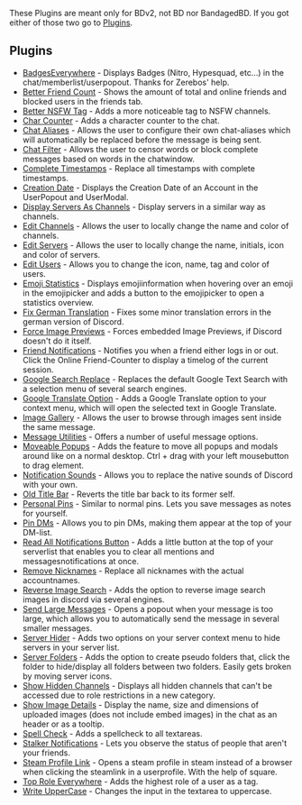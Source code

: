 These Plugins are meant only for BDv2, not BD nor BandagedBD. If you got either of those two go to [Plugins](https://github.com/mwittrien/BetterDiscordAddons/tree/master/Plugins/).

## Plugins
 - [BadgesEverywhere](https://github.com/mwittrien/BetterDiscordAddons/tree/master/PluginsV2/BadgesEverywhere) - Displays Badges (Nitro, Hypesquad, etc...) in the chat/memberlist/userpopout. Thanks for Zerebos' help.
 - [Better Friend Count](https://github.com/mwittrien/BetterDiscordAddons/tree/master/PluginsV2/BetterFriendCount) - Shows the amount of total and online friends and blocked users in the friends tab.
 - [Better NSFW Tag](https://github.com/mwittrien/BetterDiscordAddons/tree/master/PluginsV2/BetterNsfwTag) - Adds a more noticeable tag to NSFW channels.
 - [Char Counter](https://github.com/mwittrien/BetterDiscordAddons/tree/master/PluginsV2/CharCounter) - Adds a character counter to the chat.
 - [Chat Aliases](https://github.com/mwittrien/BetterDiscordAddons/tree/master/PluginsV2/ChatAliases) - Allows the user to configure their own chat-aliases which will automatically be replaced before the message is being sent.
 - [Chat Filter](https://github.com/mwittrien/BetterDiscordAddons/tree/master/PluginsV2/ChatFilter) - Allows the user to censor words or block complete messages based on words in the chatwindow.
 - [Complete Timestamps](https://github.com/mwittrien/BetterDiscordAddons/tree/master/PluginsV2/CompleteTimestamps) - Replace all timestamps with complete timestamps.
 - [Creation Date](https://github.com/mwittrien/BetterDiscordAddons/tree/master/PluginsV2/CreationDate) - Displays the Creation Date of an Account in the UserPopout and UserModal.
 - [Display Servers As Channels](https://github.com/mwittrien/BetterDiscordAddons/tree/master/PluginsV2/DisplayServersAsChannels) - Display servers in a similar way as channels.
 - [Edit Channels](https://github.com/mwittrien/BetterDiscordAddons/tree/master/PluginsV2/EditChannels) - Allows the user to locally change the name and color of channels.
 - [Edit Servers](https://github.com/mwittrien/BetterDiscordAddons/tree/master/PluginsV2/EditServers) - Allows the user to locally change the name, initials, icon and color of servers.
 - [Edit Users](https://github.com/mwittrien/BetterDiscordAddons/tree/master/PluginsV2/EditUsers) - Allows you to change the icon, name, tag and color of users.
 - [Emoji Statistics](https://github.com/mwittrien/BetterDiscordAddons/tree/master/PluginsV2/EmojiStatistics) - Displays emojiinformation when hovering over an emoji in the emojipicker and adds a button to the emojipicker to open a statistics overview.
 - [Fix German Translation](https://github.com/mwittrien/BetterDiscordAddons/tree/master/PluginsV2/FixGermanTranslation) - Fixes some minor translation errors in the german version of Discord.
 - [Force Image Previews](https://github.com/mwittrien/BetterDiscordAddons/tree/master/PluginsV2/ForceImagePreviews) - Forces embedded Image Previews, if Discord doesn't do it itself.
 - [Friend Notifications](https://github.com/mwittrien/BetterDiscordAddons/tree/master/PluginsV2/FriendNotifications) - Notifies you when a friend either logs in or out. Click the Online Friend-Counter to display a timelog of the current session.
 - [Google Search Replace](https://github.com/mwittrien/BetterDiscordAddons/tree/master/PluginsV2/GoogleSearchReplace) - Replaces the default Google Text Search with a selection menu of several search engines.
 - [Google Translate Option](https://github.com/mwittrien/BetterDiscordAddons/tree/master/PluginsV2/GoogleTranslateOption) - Adds a Google Translate option to your context menu, which will open the selected text in Google Translate.
 - [Image Gallery](https://github.com/mwittrien/BetterDiscordAddons/tree/master/PluginsV2/ImageGallery) - Allows the user to browse through images sent inside the same message.
 - [Message Utilities](https://github.com/mwittrien/BetterDiscordAddons/tree/master/PluginsV2/MessageUtilities) - Offers a number of useful message options.
 - [Moveable Popups](https://github.com/mwittrien/BetterDiscordAddons/tree/master/PluginsV2/MoveablePopups) - Adds the feature to move all popups and modals around like on a normal desktop. Ctrl + drag with your left mousebutton to drag element.
 - [Notification Sounds](https://github.com/mwittrien/BetterDiscordAddons/tree/master/PluginsV2/NotificationSounds) - Allows you to replace the native sounds of Discord with your own.
 - [Old Title Bar](https://github.com/mwittrien/BetterDiscordAddons/tree/master/PluginsV2/OldTitleBar) - Reverts the title bar back to its former self.
 - [Personal Pins](https://github.com/mwittrien/BetterDiscordAddons/tree/master/PluginsV2/PersonalPins) - Similar to normal pins. Lets you save messages as notes for yourself.
 - [Pin DMs](https://github.com/mwittrien/BetterDiscordAddons/tree/master/PluginsV2/PinDMs) - Allows you to pin DMs, making them appear at the top of your DM-list.
 - [Read All Notifications Button](https://github.com/mwittrien/BetterDiscordAddons/tree/master/PluginsV2/ReadAllNotificationsButton) - Adds a little button at the top of your serverlist that enables you to clear all mentions and messagesnotifications at once.
 - [Remove Nicknames](https://github.com/mwittrien/BetterDiscordAddons/tree/master/PluginsV2/RemoveNicknames) - Replace all nicknames with the actual accountnames.
 - [Reverse Image Search](https://github.com/mwittrien/BetterDiscordAddons/tree/master/PluginsV2/ReverseImageSearch) - Adds the option to reverse image search images in discord via several engines.
 - [Send Large Messages](https://github.com/mwittrien/BetterDiscordAddons/tree/master/PluginsV2/SendLargeMessages) - Opens a popout when your message is too large, which allows you to automatically send the message in several smaller messages.
 - [Server Hider](https://github.com/mwittrien/BetterDiscordAddons/tree/master/PluginsV2/ServerHider) - Adds two options on your server context menu to hide servers in your server list.
 - [Server Folders](https://github.com/mwittrien/BetterDiscordAddons/tree/master/PluginsV2/ServerFolders) - Adds the option to create pseudo folders that, click the folder to hide/display all folders between two folders. Easily gets broken by moving server icons.
 - [Show Hidden Channels](https://github.com/mwittrien/BetterDiscordAddons/tree/master/PluginsV2/ShowHiddenChannels) - Displays all hidden channels that can't be accessed due to role restrictions in a new category.
 - [Show Image Details](https://github.com/mwittrien/BetterDiscordAddons/tree/master/PluginsV2/ShowImageDetails) - Display the name, size and dimensions of uploaded images (does not include embed images) in the chat as an header or as a tooltip.
 - [Spell Check](https://github.com/mwittrien/BetterDiscordAddons/tree/master/PluginsV2/SpellCheck) - Adds a spellcheck to all textareas.
 - [Stalker Notifications](https://github.com/mwittrien/BetterDiscordAddons/tree/master/PluginsV2/StalkerNotifications) - Lets you observe the status of people that aren't your friends.
 - [Steam Profile Link](https://github.com/mwittrien/BetterDiscordAddons/tree/master/PluginsV2/SteamProfileLink) - Opens a steam profile in steam instead of a browser when clicking the steamlink in a userprofile. With the help of square.
 - [Top Role Everywhere](https://github.com/mwittrien/BetterDiscordAddons/tree/master/PluginsV2/TopRoleEverywhere) - Adds the highest role of a user as a tag.
 - [Write UpperCase](https://github.com/mwittrien/BetterDiscordAddons/tree/master/PluginsV2/WriteUpperCase) - Changes the input in the textarea to uppercase.